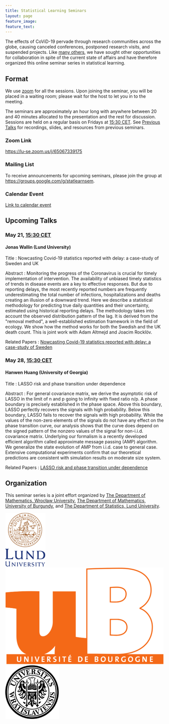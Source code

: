 ```yaml
---
title: Statistical Learning Seminars
layout: page
feature_image:
feature_text:
---
```


The effects of CoViD-19 pervade through research communities across the
globe, causing canceled conferences, postponed research visits, and suspended
projects. Like [many others](/links), we have sought other opportunities for
collaboration in spite of the current state of affairs and have therefore
organized this online seminar series in statistical learning.

## Format

We use [zoom](https://zoom.us/) for all the sessions. Upon joining the seminar,
you will be placed in a waiting room; please wait for the host to let you in to
the meeting.

The seminars are approximately an hour long with anywhere between 20 and 40
minutes allocated to the presentation and the rest for discussion. Sessions
are held on a regular basis on Fridays at [15:30
CET](https://www.thetimezoneconverter.com/?t=15%3A30%20pm&tz=Stockholm&). See
[Previous Talks](/previous-talks) for recordings, slides, and resources from
previous seminars.

### Zoom Link

<https://lu-se.zoom.us/j/65067339175>

### Mailing List

To receive announcements for upcoming seminars, please join the group at
<https://groups.google.com/g/statlearnsem>.

### Calendar Event

[Link to calendar event](https://lu-se.zoom.us/meeting/u5Etce6rrTIrHdGmDxIUKT33_HsILcrt6Tui/ics?icsToken=98tyKu-trj0tGdecsR6CR_MMAo_oKOnztlhcgqd6kTv9KhV4VlClCcpRG558AsyG)

## Upcoming Talks

### May 21, [15:30 CET](https://www.thetimezoneconverter.com/?t=15%3A30%20pm&tz=Stockholm&)

#### Jonas Wallin (Lund University)

Title
: Nowcasting Covid-19 statistics reported with delay: a case-study of Sweden and
UK

Abstract
: Monitoring the progress of the Coronavirus is crucial for timely
implementation of intervention. The availability of unbiased timely statistics
of trends in disease events are a key to effective responses. But due to
reporting delays, the most recently reported numbers are frequently
underestimating the total number of infections, hospitalizations and deaths
creating an illusion of a downward trend. Here we describe a statistical
methodology for predicting true daily quantities and their uncertainty,
estimated using historical reporting delays. The methodology takes into account
the observed distribution pattern of the lag. It is derived from the "removal
method", a well-established estimation framework in the field of ecology. We
show how the method works for both the Swedish and the UK death count. This is
joint work with Adam Altmejd and Joacim Rocklöv.

Related Papers
: [Nowcasting Covid-19 statistics reported with delay: a case-study of Sweden](https://arxiv.org/abs/2006.06840)

### May 28, [15:30 CET](https://www.thetimezoneconverter.com/?t=15%3A30%20pm&tz=Stockholm&)

#### Hanwen Huang (University of Georgia)

Title
: LASSO risk and phase transition under dependence

Abstract
: For general covariance matrix, we derive the asymptotic risk of LASSO in the
limit of n and p going to infinity with fixed ratio n/p. A phase boundary is
precisely established in the phase space. Above this boundary, LASSO perfectly
recovers the signals with high probability. Below this boundary, LASSO fails to
recover the signals with high probability. While the values of the non-zero
elements of the signals do not have any effect on the phase transition curve,
our analysis shows that the curve does depend on the signed pattern of the
nonzero values of the signal for non-i.i.d. covariance matrix. Underlying our
formalism is a recently developed efficient algorithm called approximate message
passing (AMP) algorithm. We generalize the state evolution of AMP from i.i.d.
case to general case. Extensive computational experiments confirm that our
theoretical predictions are consistent with simulation results on moderate size
system.

Related Papers
: [LASSO risk and phase transition under dependence](https://arxiv.org/abs/2103.16035)

## Organization

This seminar series is a joint effort organized by
[The Department of Mathematics, Wrocław University](https://www.math.uni.wroc.pl),
[The Department of Mathematics, University of Burgundy](https://math.u-bourgogne.fr/), and
[The Department of Statistics, Lund University](https://stat.lu.se).

<div class="row">
  <div class="column">
    <img src="assets/logo-lu.svg" alt="Lund University" style="height:170px">
  </div>
  <div class="column">
    <img src="assets/logo-burgundy.png" alt="University of Burgundy" style="width:auto height:170px">
  </div>
  <div class="column">
    <img src="assets/logo-wroclaw.svg" alt="Wroclaw University" style="height:170px">
  </div>
</div>
